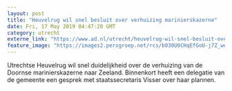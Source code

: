 ```yaml
---
layout: post
title: "Heuvelrug wil snel besluit over verhuizing marinierskazerne"
date: Fri, 17 May 2019 04:47:20 GMT
category: utrecht
externe_link: "https://www.ad.nl/utrecht/heuvelrug-wil-snel-besluit-over-verhuizing-marinierskazerne~aaec00e2/"
feature_image: "https://images2.persgroep.net/rcs/b030U0CHqEfGoU-j7Z_weKjMHXo/diocontent/126078791/_fitwidth/400/?appId=21791a8992982cd8da851550a453bd7f&quality=0.7"
---
```


Utrechtse Heuvelrug wil snel duidelijkheid over de verhuizing van de Doornse marinierskazerne naar Zeeland. Binnenkort heeft een delegatie van de gemeente een gesprek met staatssecretaris Visser over haar plannen.
